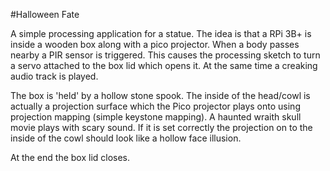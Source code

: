 #Halloween Fate

A simple processing application for a statue. The idea is that a RPi 3B+ is inside a wooden box
 along with a pico projector. When a body passes nearby a PIR sensor is triggered. This causes the 
processing sketch to turn a servo attached to the box lid which opens it. At the same time a
creaking audio track is played.

The box is 'held' by a hollow stone spook. The inside of the head/cowl is actually a projection
surface which the Pico projector plays onto using projection mapping (simple keystone mapping).
A haunted wraith skull movie plays with scary sound. If it is set correctly the projection
on to the inside of the cowl should look like a hollow face illusion.

At the end the box lid closes.





